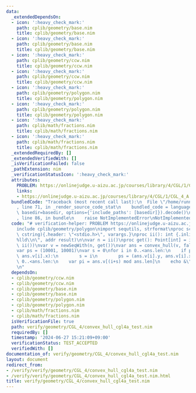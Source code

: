 ```yaml
---
data:
  _extendedDependsOn:
  - icon: ':heavy_check_mark:'
    path: cplib/geometry/base.nim
    title: cplib/geometry/base.nim
  - icon: ':heavy_check_mark:'
    path: cplib/geometry/base.nim
    title: cplib/geometry/base.nim
  - icon: ':heavy_check_mark:'
    path: cplib/geometry/ccw.nim
    title: cplib/geometry/ccw.nim
  - icon: ':heavy_check_mark:'
    path: cplib/geometry/ccw.nim
    title: cplib/geometry/ccw.nim
  - icon: ':heavy_check_mark:'
    path: cplib/geometry/polygon.nim
    title: cplib/geometry/polygon.nim
  - icon: ':heavy_check_mark:'
    path: cplib/geometry/polygon.nim
    title: cplib/geometry/polygon.nim
  - icon: ':heavy_check_mark:'
    path: cplib/math/fractions.nim
    title: cplib/math/fractions.nim
  - icon: ':heavy_check_mark:'
    path: cplib/math/fractions.nim
    title: cplib/math/fractions.nim
  _extendedRequiredBy: []
  _extendedVerifiedWith: []
  _isVerificationFailed: false
  _pathExtension: nim
  _verificationStatusIcon: ':heavy_check_mark:'
  attributes:
    PROBLEM: https://onlinejudge.u-aizu.ac.jp/courses/library/4/CGL/1/CGL_4_A
    links:
    - https://onlinejudge.u-aizu.ac.jp/courses/library/4/CGL/1/CGL_4_A
  bundledCode: "Traceback (most recent call last):\n  File \"/home/runner/.local/lib/python3.10/site-packages/onlinejudge_verify/documentation/build.py\"\
    , line 71, in _render_source_code_stat\n    bundled_code = language.bundle(stat.path,\
    \ basedir=basedir, options={'include_paths': [basedir]}).decode()\n  File \"/home/runner/.local/lib/python3.10/site-packages/onlinejudge_verify/languages/nim.py\"\
    , line 86, in bundle\n    raise NotImplementedError\nNotImplementedError\n"
  code: "# verification-helper: PROBLEM https://onlinejudge.u-aizu.ac.jp/courses/library/4/CGL/1/CGL_4_A\n\
    include cplib/geometry/polygon\nimport sequtils, strformat\nproc scanf(formatstr:\
    \ cstring){.header: \"<stdio.h>\", varargs.}\nproc ii(): int {.inline.} = scanf(\"\
    %lld\\n\", addr result)\n\nvar n = ii()\nproc get(): Point[int] = initPoint(ii(),\
    \ ii())\nvar v = newSeqWith(n, get())\nvar ans = convex_hull(v, false)\necho ans.len\n\
    var ps = (10001, 10001)\nvar s = 0\nfor i in 0..<ans.len:\n    if ps > (ans.v[i].y,\
    \ ans.v[i].x):\n        s = i\n        ps = (ans.v[i].y, ans.v[i].x)\nfor i in\
    \ 0..<ans.len:\n    var pi = ans.v[(i+s) mod ans.len]\n    echo &\"{pi.x} {pi.y}\"\
    \n"
  dependsOn:
  - cplib/geometry/ccw.nim
  - cplib/geometry/ccw.nim
  - cplib/geometry/base.nim
  - cplib/geometry/base.nim
  - cplib/geometry/polygon.nim
  - cplib/geometry/polygon.nim
  - cplib/math/fractions.nim
  - cplib/math/fractions.nim
  isVerificationFile: true
  path: verify/geometry/CGL_4/convex_hull_cgl4a_test.nim
  requiredBy: []
  timestamp: '2024-06-27 15:21:09+09:00'
  verificationStatus: TEST_ACCEPTED
  verifiedWith: []
documentation_of: verify/geometry/CGL_4/convex_hull_cgl4a_test.nim
layout: document
redirect_from:
- /verify/verify/geometry/CGL_4/convex_hull_cgl4a_test.nim
- /verify/verify/geometry/CGL_4/convex_hull_cgl4a_test.nim.html
title: verify/geometry/CGL_4/convex_hull_cgl4a_test.nim
---
```


